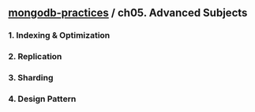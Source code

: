 ## [mongodb-practices](https://github.com/kickscar-db/mongodb-practices) / ch05. Advanced Subjects

### 1. Indexing & Optimization
### 2. Replication
### 3. Sharding
### 4. Design Pattern

